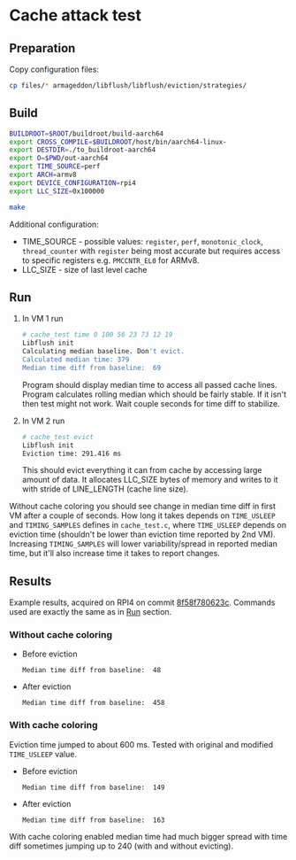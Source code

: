 # Cache attack test

## Preparation

Copy configuration files:

```sh
cp files/* armageddon/libflush/libflush/eviction/strategies/
```

## Build

```sh
BUILDROOT=$ROOT/buildroot/build-aarch64
export CROSS_COMPILE=$BUILDROOT/host/bin/aarch64-linux-
export DESTDIR=./to_buildroot-aarch64
export O=$PWD/out-aarch64
export TIME_SOURCE=perf
export ARCH=armv8
export DEVICE_CONFIGURATION=rpi4
export LLC_SIZE=0x100000

make
```

Additional configuration:

* TIME_SOURCE - possible values: `register`, `perf`, `monotonic_clock`,
  `thread_counter` with `register` being most accurate but requires access to
  specific registers e.g. `PMCCNTR_EL0` for ARMv8.
* LLC_SIZE - size of last level cache

## Run

1. In VM 1 run

    ```sh
    # cache_test time 0 100 56 23 73 12 19
    Libflush init
    Calculating median baseline. Don't evict.
    Calculated median time: 379
    Median time diff from baseline:  69
    ```

    Program should display median time to access all passed cache lines.
    Program calculates rolling median which should be fairly stable. If it isn't
    then test might not work. Wait couple seconds for time diff to stabilize.

2. In VM 2 run

    ```sh
    # cache_test evict
    Libflush init
    Eviction time: 291.416 ms
    ```

    This should evict everything it can from cache by accessing large amount of
    data. It allocates LLC_SIZE bytes of memory and writes to it with
    stride of LINE_LENGTH (cache line size).

Without cache coloring you should see change in median time diff in first VM
after a couple of seconds. How long it takes depends on `TIME_USLEEP` and
`TIMING_SAMPLES` defines in `cache_test.c`, where `TIME_USLEEP` depends on
eviction time (shouldn't be lower than eviction time reported by 2nd VM).
Increasing `TIMING_SAMPLES` will lower variability/spread in reported median
time, but it'll also increase time it takes to report changes.

## Results

Example results, acquired on RPI4 on commit
[8f58f780623c](https://github.com/3mdeb/CROSSCON-Hypervisor-and-TEE-Isolation-Demos/commit/8f58f780623c8691c5b8e9f7a434d02cb9b4f13c).
Commands used are exactly the same as in [Run](#run) section.

### Without cache coloring

* Before eviction

    ```text
    Median time diff from baseline:  48
    ```

* After eviction

    ```text
    Median time diff from baseline:  458
    ```

### With cache coloring

Eviction time jumped to about 600 ms. Tested with original and modified
`TIME_USLEEP` value.

* Before eviction

    ```text
    Median time diff from baseline:  149
    ```

* After eviction

    ```text
    Median time diff from baseline:  163
    ```

With cache coloring enabled median time had much bigger spread with time diff
sometimes jumping up to 240 (with and without evicting).
